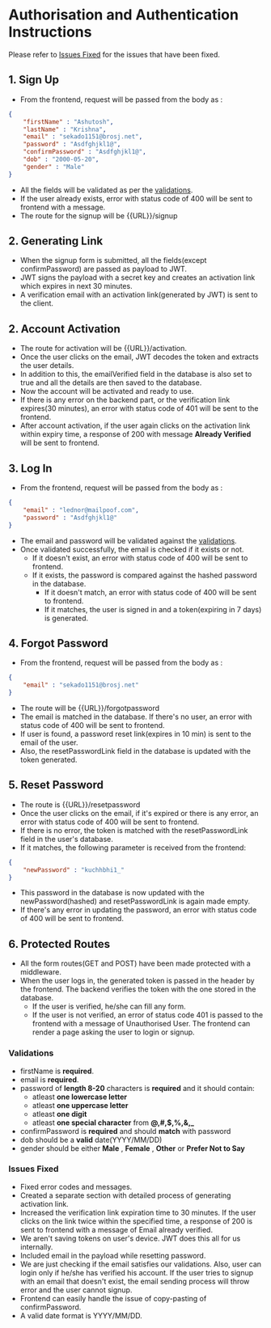 # Authorisation and Authentication Instructions

Please refer to [Issues Fixed](#issues-fixed) for the issues that have been fixed.


## 1. Sign Up

* From the frontend, request will be passed from the body as : 
```json
{
    "firstName" : "Ashutosh",
    "lastName" : "Krishna",
    "email" : "sekado1151@brosj.net",
    "password" : "Asdfghjkl1@",
    "confirmPassword" : "Asdfghjkl1@",
    "dob" : "2000-05-20",
    "gender" : "Male"
}
```

* All the fields will be validated as per the [validations](#validations).
* If the user already exists, error with status code of 400 will be sent to frontend with a message.
* The route for the signup will be {{URL}}/signup


## 2. Generating Link

* When the signup form is submitted, all the fields(except confirmPassword) are passed as payload to JWT.
* JWT signs the payload with a secret key and creates an activation link which expires in next 30 minutes.
* A verification email with an activation link(generated by JWT) is sent to the client.

## 2. Account Activation

* The route for activation will be {{URL}}/activation.
* Once the user clicks on the email, JWT decodes the token and extracts the user details. 
* In addition to this, the emailVerified field in the database is also set to true and all the details are then saved to the database.
* Now the account will be activated and ready to use.
* If there is any error on the backend part, or the verification link expires(30 minutes), an error with status code of 401 will be sent to the frontend.
* After account activation, if the user again clicks on the activation link within expiry time, a response of 200 with message **Already Verified** will be sent to frontend.

## 3. Log In

* From the frontend, request will be passed from the body as :

```json
{
    "email" : "lednor@mailpoof.com",
    "password" : "Asdfghjkl1@"
}
```
* The email and password will be validated against the [validations](#validations).
* Once validated successfully, the email is checked if it exists or not.
    * If it doesn't exist, an error with status code of 400 will be sent to frontend.
    * If it exists, the password is compared against the hashed password in the database.
        * If it doesn't match, an error with status code of 400 will be sent to frontend.
        * If it matches, the user is signed in and a token(expiring in 7 days) is generated.

## 4. Forgot Password

* From the frontend, request will be passed from the body as :

```json
{
    "email" : "sekado1151@brosj.net"
}
```
* The route will be {{URL}}/forgotpassword
* The email is matched in the database. If there's no user, an error with status code of 400 will be sent to frontend.
* If user is found, a password reset link(expires in 10 min) is sent to the email of the user. 
* Also, the resetPasswordLink field in the database is updated with the token generated.

## 5. Reset Password

* The route is {{URL}}/resetpassword
* Once the user clicks on the email, if it's expired or there is any error, an error with status code of 400 will be sent to frontend.
* If there is no error, the token is matched with the resetPasswordLink field in the user's database.
* If it matches, the following parameter is received from the frontend:
```json
{
    "newPassword" : "kuchhbhi1_"
}
```
* This password in the database is now updated with the newPassword(hashed) and resetPasswordLink is again made empty.
* If there's any error in updating the password, an error with status code of 400 will be sent to frontend.

## 6. Protected Routes

* All the form routes(GET and POST) have been made protected with a middleware.
* When the user logs in, the generated token is passed in the header by the frontend. The backend verifies the token with the one stored in the database.
    * If the user is verified, he/she can fill any form.
    * If the user is not verified, an error of status code 401 is passed to the frontend with a message of Unauthorised User. The frontend can render a page asking the user to login or signup.


### Validations

* firstName is **required**.
* email is **required**.
* password of **length 8-20** characters is **required** and it should contain:
    * atleast **one lowercase letter**
    * atleast **one uppercase letter**
    * atleast **one digit**
    * atleast **one special character** from **@,#,$,%,&,_**
* confirmPassword is **required** and should **match** with password
* dob should be a **valid** date(YYYY/MM/DD)
* gender should be either **Male** , **Female** , **Other** or **Prefer Not to Say**

### Issues Fixed

* Fixed error codes and messages.
* Created a separate section with detailed process of generating activation link.
* Increased the verification link expiration time to 30 minutes. If the user clicks on the link twice within the specified time, a response of 200 is sent to frontend with a message of Email already verified.
* We aren't saving tokens on user's device. JWT does this all for us internally.
* Included email in the payload while resetting password.
* We are just checking if the email satisfies our validations. Also, user can login only if he/she has verified his account. If the user tries to signup with an email that doesn't exist, the email sending process will throw error and the user cannot signup.
* Frontend can easily handle the issue of copy-pasting of confirmPassword.
* A valid date format is YYYY/MM/DD.
